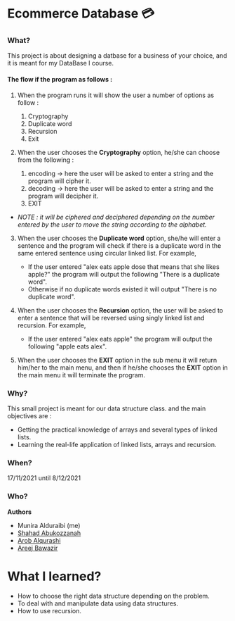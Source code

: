 # Ecommerce Database 💳

### What?
This project is about designing a datbase for a business of your choice, and it is meant for my DataBase I course.

#### The flow if the program as follows :
1. When the program runs it will show the user a number of options as follow :
    1. Cryptography
    2. Duplicate word
    3. Recursion
    4. Exit

2. When the user chooses the **Cryptography** option, he/she can choose from the following :
    1. encoding → here the user will be asked to enter a string and the program will cipher it.
    2. decoding  → here the user will be asked to enter a string and the program will decipher it.
    3. EXIT 
 * *NOTE : it will be ciphered and deciphered depending on the number entered by the user to move the string according to the alphabet.*

3. When the user chooses the **Duplicate word** option, she/he will enter a sentence and the program will check if there is a duplicate word in the same entered sentence using circular linked list.
For example, 
    * If the user entered "alex eats apple dose that means that she likes apple?" the program will output the following "There is a duplicate word". 
    * Otherwise if no duplicate words existed it will output "There is no duplicate word".

4. When the user chooses the **Recursion** option, the user will be asked to enter a sentence that will be reversed using singly linked list and recursion.
For example, 
    * If the user entered "alex eats apple" the program will output the following "apple eats alex".
    
5. When the user chooses the **EXIT** option in the sub menu it will return him/her to the main menu, and then if he/she chooses the **EXIT** option in the main menu it will terminate the program.

### Why?
This small project is meant for our data structure class. and the main objectives are :
* Getting the practical knowledge of arrays and several types of linked lists.
* Learning the real-life application of linked lists, arrays and recursion.

### When? 
17/11/2021 until 8/12/2021

### Who?
**Authors**
* Munira Alduraibi (me)
* [Shahad Abukozzanah](https://www.linkedin.com/in/shahad-mohammed-2817b0217)
* [Arob Alqurashi](https://www.linkedin.com/in/arob-alqurashi-8158ab242)
* [Areej Bawazir](https://www.linkedin.com/in/AreejAbw123)

# What I learned?
* How to choose the right data structure depending on the problem. 
* To deal with and manipulate data using data structures.
* How to use recursion.
